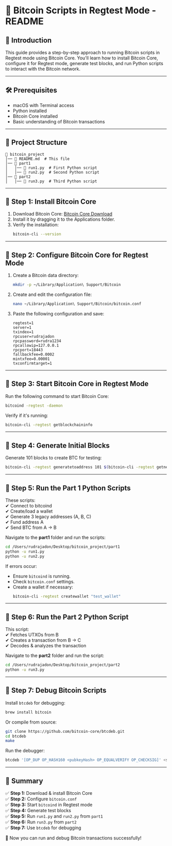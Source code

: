 # 🚀 Bitcoin Scripts in Regtest Mode - README

## 📌 Introduction
This guide provides a step-by-step approach to running Bitcoin scripts in Regtest mode using Bitcoin Core. You'll learn how to install Bitcoin Core, configure it for Regtest mode, generate test blocks, and run Python scripts to interact with the Bitcoin network.

---

## 🛠 Prerequisites
- macOS with Terminal access
- Python installed
- Bitcoin Core installed
- Basic understanding of Bitcoin transactions

---

## 📂 Project Structure
```
📁 bitcoin_project  
│── 📄 README.md  # This file  
│── 📁 part1  
│   │── 📄 run1.py  # First Python script  
│   │── 📄 run2.py  # Second Python script  
│── 📁 part2  
│   │── 📄 run3.py  # Third Python script  
```

---

## 🔹 Step 1: Install Bitcoin Core
1. Download Bitcoin Core: [Bitcoin Core Download](https://bitcoincore.org/en/download/)  
2. Install it by dragging it to the Applications folder.  
3. Verify the installation:  
   ```bash
   bitcoin-cli --version
   ```

---

## 🔹 Step 2: Configure Bitcoin Core for Regtest Mode
1. Create a Bitcoin data directory:  
   ```bash
   mkdir -p ~/Library/Application\ Support/Bitcoin
   ```
2. Create and edit the configuration file:  
   ```bash
   nano ~/Library/Application\ Support/Bitcoin/bitcoin.conf
   ```
3. Paste the following configuration and save:  
   ```
   regtest=1
   server=1
   txindex=1
   rpcuser=rudrajadon
   rpcpassword=rudra1234
   rpcallowip=127.0.0.1
   rpcport=18443
   fallbackfee=0.0002
   mintxfee=0.00001
   txconfirmtarget=1
   ```

---

## 🔹 Step 3: Start Bitcoin Core in Regtest Mode
Run the following command to start Bitcoin Core:  
```bash
bitcoind -regtest -daemon
```
Verify if it's running:  
```bash
bitcoin-cli -regtest getblockchaininfo
```

---

## 🔹 Step 4: Generate Initial Blocks
Generate 101 blocks to create BTC for testing:  
```bash
bitcoin-cli -regtest generatetoaddress 101 $(bitcoin-cli -regtest getnewaddress)
```

---

## 🔹 Step 5: Run the Part 1 Python Scripts
These scripts:  
✔ Connect to bitcoind  
✔ Create/load a wallet  
✔ Generate 3 legacy addresses (A, B, C)  
✔ Fund address A  
✔ Send BTC from A → B  

Navigate to the **part1** folder and run the scripts:  
```bash
cd /Users/rudrajadon/Desktop/bitcoin_project/part1
python -u run1.py
python -u run2.py
```

If errors occur:  
- Ensure `bitcoind` is running.  
- Check `bitcoin.conf` settings.  
- Create a wallet if necessary:  
  ```bash
  bitcoin-cli -regtest createwallet "test_wallet"
  ```

---

## 🔹 Step 6: Run the Part 2 Python Script
This script:  
✔ Fetches UTXOs from B  
✔ Creates a transaction from B → C  
✔ Decodes & analyzes the transaction  

Navigate to the **part2** folder and run the script:  
```bash
cd /Users/rudrajadon/Desktop/bitcoin_project/part2
python -u run3.py
```

---

## 🔹 Step 7: Debug Bitcoin Scripts
Install `btcdeb` for debugging:  
```bash
brew install bitcoin
```
Or compile from source:  
```bash
git clone https://github.com/bitcoin-core/btcdeb.git
cd btcdeb
make
```

Run the debugger:  
```bash
btcdeb '[OP_DUP OP_HASH160 <pubkeyHash> OP_EQUALVERIFY OP_CHECKSIG]' <sig> <pubkey>
```

---

## 🎯 Summary
✅ **Step 1:** Download & install Bitcoin Core  
✅ **Step 2:** Configure `bitcoin.conf`  
✅ **Step 3:** Start `bitcoind` in Regtest mode  
✅ **Step 4:** Generate test blocks  
✅ **Step 5:** Run `run1.py` and `run2.py` from `part1`  
✅ **Step 6:** Run `run3.py` from `part2`  
✅ **Step 7:** Use `btcdeb` for debugging  

🚀 Now you can run and debug Bitcoin transactions successfully!
